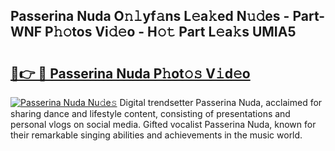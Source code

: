 ## Passerina Nuda O𝚗𝚕yf𝚊ns L𝚎a𝚔ed N𝚞𝚍es - Part-WNF P𝚑𝚘tos Vi𝚍𝚎o - H𝚘𝚝 Part L𝚎a𝚔s UMIA5

# <h2><a href="http://kfep8a.oniu.top/?m=Passerina+Nuda">🔗👉 🔴 Passerina Nuda P𝚑ot𝚘𝚜 V𝚒d𝚎o</a></h2>

[![Passerina Nuda Nu𝚍e𝚜](https://i.imgur.com/0qMVB7G.gif)](http://kfep8a.oniu.top/?m=Passerina+Nuda)
Digital trendsetter Passerina Nuda, acclaimed for sharing dance and lifestyle content, consisting of presentations and personal vlogs on social media. Gifted vocalist Passerina Nuda, known for their remarkable singing abilities and achievements in the music world.  

